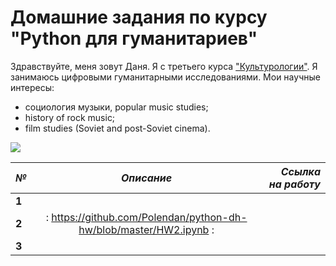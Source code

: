 # Домашние задания по курсу "Python для гуманитариев"
Здравствуйте, меня зовут Даня. Я с третьего курса ["Культурологии"](https://www.hse.ru/ba/cultural/). 
Я занимаюсь цифровыми гуманитарными исследованиями. Мои научные интересы:
+ социология музыки, popular music studies;
+ history of rock music;
+ film studies (Soviet and post-Soviet cinema).

![](https://orig00.deviantart.net/a383/f/2013/024/0/0/disappearrgb_by_madebymv-d5sku6k.jpg)

*№* | *Описание* | *Ссылка на работу*
---|:---------:|-----------:
**1**|          
**2**|: https://github.com/Polendan/python-dh-hw/blob/master/HW2.ipynb :|
**3**|
